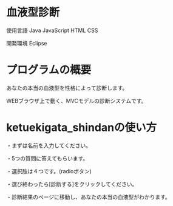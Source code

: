 # 血液型診断
使用言語 Java JavaScript HTML CSS

開発環境 Eclipse

# プログラムの概要
あなたの本当の血液型を性格によって診断します。

WEBブラウザ上で動く、MVCモデルの診断システムです。
# ketuekigata_shindanの使い方
・まずは名前を入力してください。

・5つの質問に答えてもらいます。

・選択肢は４つです。(radioボタン)

・選び終わったら[診断する]をクリックしてください。

・診断結果のページに移動し、あなたの本当の血液型がわかります。




